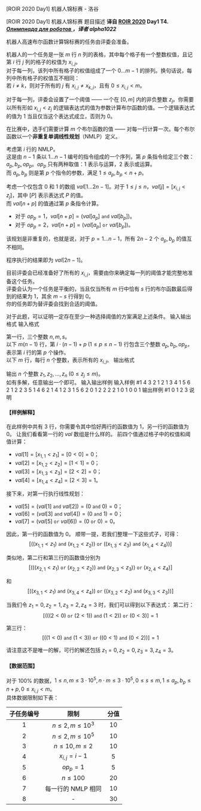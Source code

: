 



[ROIR 2020 Day1] 机器人锦标赛 - 洛谷














[ROIR 2020 Day1] 机器人锦标赛
题目描述
**译自 [ROIR 2020](http://neerc.ifmo.ru/school/archive/2019-2020.html) Day1 T4.** ***[Олимпиада для роботов
](http://neerc.ifmo.ru/school/archive/2019-2020/ru-olymp-regional-2020-day1.pdf)，译者 alpha1022***

机器人高速布尔函数计算锦标赛的任务由评委会准备。

机器人的一个任务是一张 $m$ 行 $n$ 列的表格，其中每个格子有一个整数权值，且记第 $i$ 行 $j$ 列的格子的权值为 $x_{i,j}$。  
对于每一列，该列中所有格子的权值组成了一个 $0\ldots m-1$ 的排列。换句话说，每列中所有格子的权值互不相同：  
若 $i \ne k$，则对于所有的 $j$ 有 $x_{i,j} \ne x_{k,j}$，且有 $0 \le x_{i,j} < m$。

对于每一列，评委会设置了一个阈值 —— 一个在 $[0,m]$ 内的非负整数 $z_j$。你需要以所有形如 $x_{i,j} < z_j$ 的逻辑表达式的值为参数计算布尔函数的值。一个逻辑表达式的值为 $1$ 当且仅当这个表达式成立，否则为 $0$。

在比赛中，选手们需要计算 $m$ 个布尔函数的值 —— 对每一行计算一次。每个布尔函数以一个**非重复单调线性规划**（NMLP）定义。

考虑第 $i$ 行的 NMLP。  
这是由 $n-1$ 条以 $1 \ldots n-1$ 编号的指令组成的一个序列，第 $p$ 条指令给定三个数：$a_p, b_p, op_p$。$op_p$ 只有两种取值：$1$ 表示与运算，$2$ 表示或运算。  
而 $a_p,b_p$ 则是第 $p$ 个指令的参数，满足 $1 \le a_p,b_p < n+p$。

考虑一个仅包含 $0$ 和 $1$ 的数组 $val[1\ldots 2n-1]$。对于 $1 \le j \le n$，$val[j] = [x_{i,j} < z_j]$，其中 $[P]$ 表示表达式 $P$ 的值。  
而 $val[n+p]$ 的值通过第 $p$ 条指令计算。
 - 对于 $op_p = 1$，$val[n+p] = (val[a_p]\ \texttt{and}\ val[b_p])$。
 - 对于 $op_p = 2$，$val[n+p] = (val[a_p]\ \texttt{or}\ val[b_p])$。

该规划是非重复的，也就是说，对于 $p = 1\ldots n-1$，所有 $2n-2$ 个 $a_p,b_p$ 的值互不相同。

程序执行的结果即为 $val[2n-1]$。

目前评委会已经准备好了所有的 $x_{i,j}$，需要由你来确定每一列的阈值才能完整地准备这个任务。  
评委会认为一个任务是平衡的，当且仅当所有 $m$ 行中恰有 $s$ 行的布尔函数最后得到的结果为 $1$，其余 $m-s$ 行得到 $0$。  
你的任务即为替评委会找到合适的阈值。

对于此题，可以证明一定存在至少一种选择阈值的方案满足上述条件。
输入输出格式
输入格式

第一行，三个整数 $n,m,s$。  
以下 $m(n-1)$ 行，第 $i \cdot (n-1) + p\;(1 \le p \le n-1)$ 行包含三个整数 $a_p,b_p,op_p$，表示第 $i$ 行的第 $p$ 个操作。  
以下 $m$ 行，每行 $n$ 个整数，表示所有的 $x_{i,j}$。
输出格式

输出 $n$ 个整数 $z_1, z_2, \ldots, z_n\;(0 \le z_j \le m)$。  
如有多解，任意输出一个即可。
输入输出样例
输入样例 #1
4 3 2
1 2 1
3 4 1
5 6 2
1 2 2
3 5 1
4 6 2
1 4 1
2 3 1
5 6 2
0 1 2 2
2 2 1 0
1 0 0 1
输出样例 #1
0 1 2 3
说明
#### 【样例解释】
在此样例中共有 $3$ 行，你需要令其中恰好两行的函数值为 $1$，另一行的函数值为 $0$。
让我们看看第一行的 $val$ 数组是什么样的。
前四个值通过格子中的权值和阈值计算：
- $val[1] = [x_{1,1} < z_1] = [0 < 0] = 0$；
- $val[2] = [x_{1,2} < z_2] = [1 < 1] = 0$；
- $val[3] = [x_{1,3} < z_3] = [2 < 2] = 0$；
- $val[4] = [x_{1,4} < z_4] = [2 < 3] = 1$。

接下来，对第一行执行线性规划：
- $val[5] = (val[1]\ \texttt{and}\ val[2]) = (0\ \texttt{and}\ 0) = 0$；
- $val[6] = (val[3]\ \texttt{and}\ val[4]) = (0\ \texttt{and}\ 1) = 0$；
- $val[7] = (val[5]\ \texttt{or}\ val[6]) = (0\ \texttt{or}\ 0) = 0$。

因此，第一行的函数值为 $0$。
顺带一提，若我们整理一下这些式子，可得：
$$
[((x_{1,1} < z_1)\ \texttt{and}\ (x_{1,2} < z_2))\ \texttt{or}\ ((x_{1,3} < z_3)\ \texttt{and}\ (x_{1,4} < z_4))]
$$

类似地，第二行和第三行的函数值分别为
$$
[(((x_{2,1} < z_1)\ \texttt{or}\ (x_{2,2} < z_2))\ \texttt{and}\ (x_{2,3} < z_3))\ \texttt{or}\ (x_{2,4} < z_4)]
$$

和
$$
[((x_{3,1} < z_1)\ \texttt{and}\ (x_{3,4} < z_4))\ \texttt{or}\ ((x_{3,2} < z_2)\ \texttt{and}\ (x_{3,3} < z_3))]
$$

当我们令 $z_1 = 0,z_2 = 1,z_3 = 2,z_4 = 3$ 时，我们可以得到以下表达式：
第二行：
$$
[(((2 < 0)\ \texttt{or}\ (2 < 1))\ \texttt{and}\ (1 < 2))\ \texttt{or}\ (0 < 3)] = 1
$$

第三行：
$$
[((1 < 0)\ \texttt{and}\ (1 < 3))\ \texttt{or}\ ((0 < 1)\ \texttt{and}\ (0 < 2))] = 1
$$

请注意这不是唯一的解，可行的解还包括 $z_1 = 0, z_2 = 0, z_3 = 3, z_4 = 3$。


#### 【数据范围】
对于 $100\%$ 的数据，$1 \le n,m \le 3 \cdot 10^5,n \cdot m \le 3 \cdot 10^5,0 \le s \le m,1 \le a_p, b_p \le n+p,0 \le x_{i,j} < m$。  
具体数据限制如下表：

|子任务编号|限制|分值|
|:-:|:-:|:-:|
|$1$|$n \le 2,m \le 10^3$|$10$|
|$2$|$n \le 2,m \le 10^5$|$10$|
|$3$|$n \le 10,m \le 2$|$10$|
|$4$|$x_{i,j} = i-1$|$5$|
|$5$|$op_p=1$|$5$|
|$6$|$n \le 100$|$20$|
|$7$|每一行的 NMLP 相同|$10$|
|$8$|-|$30$|







